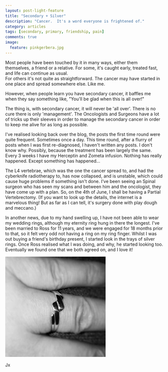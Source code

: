 ```yaml
---
layout: post-light-feature
title: "Secondary + Silver"
description: "Cancer.  It's a word everyone is frightened of."
category: articles
tags: [secondary, primary, friendship, pain]
comments: true
image:
  feature: pinkgerbera.jpg
---
```

Most people have been touched by it in many ways, either them themselves, a friend or a relative.  For some, it's caught early, treated fast, and life can continue as usual.  
 For others it's not quite as straightforward.  The cancer may have started in one place and spread somewhere else.  Like me.

However, when people learn you have secondary cancer, it baffles me when they say something like, "You'll be glad when this is all over!"

The thing is, with secondary cancer, it will never be 'all over'.  There is no cure there is only 'management'.  The Oncologists and Surgeons have a lot of tricks up their sleeves in order to manage the secondary cancer in order to keep me alive for as long as possible.

I've realised looking back over the blog, the posts the first time round were quite frequent.  Sometimes once a day.  This time round, after a flurry of posts when I was first re-diagnosed, I haven't written any posts. I don't know why.  Possibly, because the treatment has been largely the same.  Every 3 weeks I have my Herceptin and Zometa infusion.  Nothing has really happened.  Except something has happened...

The L4 vertebrae, which was the one the cancer spread to, and had the cyberknife radiotherapy to, has now collapsed, and is unstable, which could cause huge problems if something isn't done.   I've been seeing an Spinal surgeon who has seen my scans and between him and the oncologist, they have come up with a plan.  So, on the 4th of June, I shall be having a Partial Vertebrectomy.  (If you want to look up the details, the internet is a marvelous thing!  But as far as I can tell, it's surgery done with play dough and meccano.)

In another news, due to my hand swelling up, I have not been able to wear my wedding rings, although my eternity ring hung in there the longest.  I've been married to Ross for 11 years, and we were engaged for 18 months prior to that, so it felt very odd not having a ring on my ring finger.  Whilst I was out buying a friend's birthday present, I started look in the trays of silver rings.  Once Ross realised what I was doing, and why, he started looking too.  Eventually we found one that we both agreed on, and I love it!

<p class="center">
<img src="/images/ring.jpg" alt="Wedding Ring" style="width: auto;"/>
</p>
Jx
